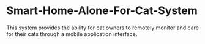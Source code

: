 # Smart-Home-Alone-For-Cat-System
This system provides the ability for cat owners to remotely monitor and care for their cats through a mobile application interface.

